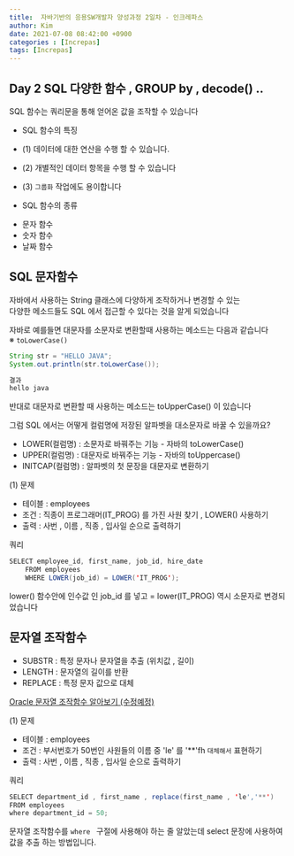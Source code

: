 ```yaml
---
title:  자바기반의 응용SW개발자 양성과정 2일차 - 인크레파스
author: Kim
date: 2021-07-08 08:42:00 +0900
categories : [Increpas]
tags: [Increpas]
---
```


## Day 2 SQL 다양한 함수 , GROUP by , decode() .. 

SQL 함수는 쿼리문을 통해 얻어온 값을 조작할 수 있습니다<br>

* SQL 함수의 특징

* (1) 데이터에 대한 연산을 수행 할 수 있습니다.
* (2) 개별적인 데이터 항목을 수행 할 수 있습니다
* (3) ``` 그룹화 ``` 작업에도 용이합니다<br>

* SQL 함수의 종류

- 문자 함수
- 숫자 함수
- 날짜 함수

## SQL 문자함수

자바에서 사용하는 String 클래스에 다양하게 조작하거나 변경할 수 있는<br>
다양한 메소드들도 SQL 에서 접근할 수 있다는 것을 알게 되었습니다<br>

자바로 예를들면 대문자를 소문자로 변환할때 사용하는 메소드는 다음과 같습니다<br>
※ ```toLowerCase()```<br>

```java
String str = "HELLO JAVA";
System.out.println(str.toLowerCase());

결과 
hello java
```
반대로 대문자로 변환할 때 사용하는 메소드는 toUpperCase() 이 있습니다<br>

그럼 SQL 에서는 어떻게 컬럼명에 저장된 알파벳을 대소문자로 바꿀 수 있을까요?<br>

- LOWER(컬럼명) : 소문자로 바꿔주는 기능 - 자바의 toLowerCase() <br>
- UPPER(컬럼명) : 대문자로 바꿔주는 기능 - 자바의 toUppercase() <br>
- INITCAP(컬럼명) : 알파벳의 첫 문장을 대문자로 변환하기<br>

(1) 문제 

* 테이블 : employees
* 조건 : 직종이 프로그래머(IT_PROG) 를 가진 사원 찾기 , LOWER() 사용하기
* 출력 : 사번 , 이름 , 직종 , 입사일 순으로 출력하기

쿼리<br>

```java
SELECT employee_id, first_name, job_id, hire_date
	FROM employees
	WHERE LOWER(job_id) = LOWER('IT_PROG');
```
lower() 함수안에 인수값 인 job_id 를 넣고 = lower(IT_PROG) 역시 소문자로 변경되었습니다<br>

## 문자열 조작함수

* SUBSTR  : 특정 문자나 문자열을 추출 (위치값 , 길이)
* LENGTH  : 문자열의 길이를 반환
* REPLACE : 특정 문자 값으로 대체

<a href=#>Oracle 문자열 조작함수 알아보기 (수정예정)</a>

(1) 문제 

* 테이블 : employees
* 조건 : 부서번호가 50번인 사원들의 이름 중 'le' 를 '**'fh ``` 대체해서 ``` 표현하기<br>
* 출력 : 사번 , 이름 , 직종 , 입사일 순으로 출력하기

쿼리<br>
```java
SELECT department_id , first_name , replace(first_name , 'le','**')
FROM employees
where department_id = 50;
```

문자열 조작함수를 ```where ``` 구절에 사용해야 하는 줄 알았는데 select 문장에 사용하여<br>
값을 추출 하는 방법입니다.<br>
